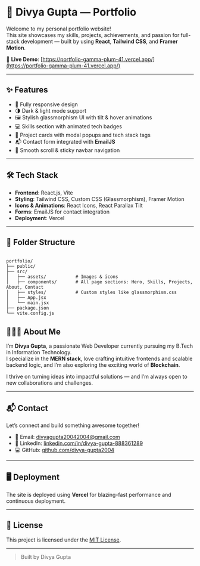 # 💼 Divya Gupta — Portfolio

Welcome to my personal portfolio website!  
This site showcases my skills, projects, achievements, and passion for full-stack development — built by using **React**, **Tailwind CSS**, and **Framer Motion**.

🚀 **Live Demo**: [https://portfolio-gamma-plum-41.vercel.app/](https://portfolio-gamma-plum-41.vercel.app/)

---

## ✨ Features

- 🎯 Fully responsive design
- 🌗 Dark & light mode support
- 🖼️ Stylish glassmorphism UI with tilt & hover animations
- 💻 Skills section with animated tech badges
- 📁 Project cards with modal popups and tech stack tags
- 📬 Contact form integrated with **EmailJS**
- 🧭 Smooth scroll & sticky navbar navigation

---

## 🛠️ Tech Stack

- **Frontend**: React.js, Vite
- **Styling**: Tailwind CSS, Custom CSS (Glassmorphism), Framer Motion
- **Icons & Animations**: React Icons, React Parallax Tilt
- **Forms**: EmailJS for contact integration
- **Deployment**: Vercel

---

## 📁 Folder Structure

```

portfolio/
├── public/
├── src/
│   ├── assets/           # Images & icons
│   ├── components/       # All page sections: Hero, Skills, Projects, About, Contact
│   ├── styles/           # Custom styles like glassmorphism.css
│   ├── App.jsx
│   └── main.jsx
├── package.json
└── vite.config.js

```

## 👩🏻‍💻 About Me

I’m **Divya Gupta**, a passionate Web Developer currently pursuing my B.Tech in Information Technology.  
I specialize in the **MERN stack**, love crafting intuitive frontends and scalable backend logic, and I’m also exploring the exciting world of **Blockchain**.

I thrive on turning ideas into impactful solutions — and I’m always open to new collaborations and challenges.

---

## 📬 Contact

Let’s connect and build something awesome together!

- 📧 Email: [divyagupta20042004@gmail.com](mailto:divyagupta20042004@gmail.com)
- 🔗 LinkedIn: [linkedin.com/in/divya-gupta-888361289](https://linkedin.com/in/divya-gupta-888361289)
- 💻 GitHub: [github.com/divya-gupta2004](https://github.com/divya-gupta2004)

---

## 🖥️ Deployment

The site is deployed using **Vercel** for blazing-fast performance and continuous deployment.

---

## 📜 License

This project is licensed under the [MIT License](LICENSE).

---

> Built by Divya Gupta
```


